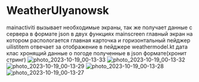 # WeatherUlyanowsk
mainactiviti вызывает необходимые экраны, так же получает данные с сервера в формате json в двух функциях 
mainscreen главный экран на котором распологается главная карточка и горизонтальный пейджер 
uilistitem отвечает за отображение в пейджере 
weathermodel.kt дата клас хронящий данные о погоде полученные в json формате(хронит стринг)
![photo_2023-10-19_00-13-33](https://github.com/AlexandrGerasimovAD/WeatherUlyanowsk/assets/138790229/8603b702-0896-4245-91ce-6031563095a4)
![photo_2023-10-19_00-13-32](https://github.com/AlexandrGerasimovAD/WeatherUlyanowsk/assets/138790229/f417b97c-fe81-448b-975a-9e5539a9172f)
![photo_2023-10-19_00-13-29](https://github.com/AlexandrGerasimovAD/WeatherUlyanowsk/assets/138790229/edac25b8-4781-43df-adf7-3e2e8656e9ef)
![photo_2023-10-19_00-13-28](https://github.com/AlexandrGerasimovAD/WeatherUlyanowsk/assets/138790229/d3d00d93-a1a6-431a-86f4-53e7b1dc4bce)
![photo_2023-10-19_00-13-27](https://github.com/AlexandrGerasimovAD/WeatherUlyanowsk/assets/138790229/d09340c0-a882-4443-a6a1-1c2abf443b82)
